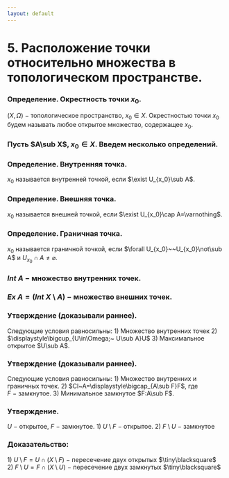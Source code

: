 ```yaml
---
layout: default
---
```

# 5. Расположение точки относительно множества в топологическом пространстве.

### Определение. Окрестность точки $x_0$.
$(X,\Omega)~-~$топологическое пространство, $x_0\in X$.
Окрестностью точки $x_0$ будем называть любое открытое множество, содержащее $x_0$.

### Пусть $A\sub X$, $x_0\in X$. Введем несколько определений.

### Определение. Внутренняя точка.
$x_0$ называется внутренней точкой, если $\exist U_{x_0}\sub A$.

### Определение. Внешняя точка.
$x_0$ называется внешней точкой, если $\exist U_{x_0}\cap A=\varnothing$.

### Определение. Граничная точка.
$x_0$ называется граничной точкой, если $\forall U_{x_0}~~U_{x_0}\not\sub A$ и $U_{x_0}\cap A\ne\varnothing$.

### $Int ~A~-~$множество внутренних точек.

### $Ex~A=(Int~X\setminus A)~-~$множество внешних точек.

### Утверждение (доказывали раннее).
Следующие условия равносильны:
$1)$ Множество внутренних точек
$2)$ $\displaystyle\bigcup_{U\in\Omega;~ U\sub A}U$
$3)$ Максимальное открытое $U\sub A$.

### Утверждение (доказывали раннее).
Следующие условия равносильны:
$1)$ Множество внутренних и граничных точек.
$2)$ $Cl~A=\displaystyle\bigcap_{A\sub F}F$, где $F~-~$замкнутое.
$3)$ Минимальное замкнутое $F:A\sub F$.

### Утверждение.
$U~-~$открытое, $F~-~$замкнутое.
$1)~U\setminus F~-~$открытое.
$2)~F\setminus U~-~$замкнутое

### Доказательство:
$1)$ $U\setminus F=U\cap(X\setminus F)~-~$пересечение двух открытых  $\tiny\blacksquare$
$2)~F\setminus U=F\cap(X\setminus U)~-~$пересечение двух замкнутых  $\tiny\blacksquare$
